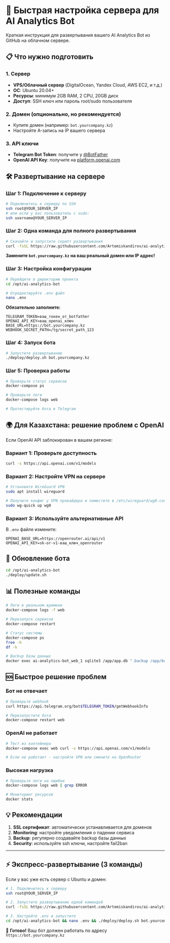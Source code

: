 # 🚀 Быстрая настройка сервера для AI Analytics Bot

Краткая инструкция для развертывания вашего AI Analytics Bot из GitHub на облачном сервере.

## 📋 Что нужно подготовить

### 1. Сервер
- **VPS/Облачный сервер** (DigitalOcean, Yandex Cloud, AWS EC2, и т.д.)
- **ОС**: Ubuntu 20.04+ 
- **Ресурсы**: минимум 2GB RAM, 2 CPU, 20GB диск
- **Доступ**: SSH ключ или пароль root/sudo пользователя

### 2. Домен (опционально, но рекомендуется)
- Купите домен (например: `bot.yourcompany.kz`)
- Настройте A-запись на IP вашего сервера

### 3. API ключи
- **Telegram Bot Token**: получите у [@BotFather](https://t.me/botfather)
- **OpenAI API Key**: получите на [platform.openai.com](https://platform.openai.com/api-keys)

## 🛠 Развертывание на сервере

### Шаг 1: Подключение к серверу
```bash
# Подключитесь к серверу по SSH
ssh root@YOUR_SERVER_IP
# или если у вас пользователь с sudo:
ssh username@YOUR_SERVER_IP
```

### Шаг 2: Одна команда для полного развертывания
```bash
# Скачайте и запустите скрипт развертывания
curl -fsSL https://raw.githubusercontent.com/Artemiskandirov/ai-analytics-moex-bot/main/deploy/github-deploy.sh | bash -s -- https://github.com/Artemiskandirov/ai-analytics-moex-bot.git bot.yourcompany.kz
```

**Замените `bot.yourcompany.kz` на ваш реальный домен или IP адрес!**

### Шаг 3: Настройка конфигурации
```bash
# Перейдите в директорию проекта
cd /opt/ai-analytics-bot

# Отредактируйте .env файл
nano .env
```

**Обязательно заполните:**
```env
TELEGRAM_TOKEN=ваш_токен_от_botfather
OPENAI_API_KEY=ваш_openai_ключ
BASE_URL=https://bot.yourcompany.kz
WEBHOOK_SECRET_PATH=/tg/secret_path_123
```

### Шаг 4: Запуск бота
```bash
# Запустите развертывание
./deploy/deploy.sh bot.yourcompany.kz
```

### Шаг 5: Проверка работы
```bash
# Проверьте статус сервисов
docker-compose ps

# Проверьте логи
docker-compose logs web

# Протестируйте бота в Telegram
```

## 🌍 Для Казахстана: решение проблем с OpenAI

Если OpenAI API заблокирован в вашем регионе:

### Вариант 1: Проверьте доступность
```bash
curl -s https://api.openai.com/v1/models
```

### Вариант 2: Настройте VPN на сервере
```bash
# Установите WireGuard VPN
sudo apt install wireguard

# Получите конфиг у VPN провайдера и поместите в /etc/wireguard/wg0.conf
sudo wg-quick up wg0
```

### Вариант 3: Используйте альтернативные API
В `.env` файле измените:
```env
OPENAI_BASE_URL=https://openrouter.ai/api/v1
OPENAI_API_KEY=sk-or-v1-ваш_ключ_openrouter
```

## 🔄 Обновление бота

```bash
cd /opt/ai-analytics-bot
./deploy/update.sh
```

## 📊 Полезные команды

```bash
# Логи в реальном времени
docker-compose logs -f web

# Перезапуск сервисов
docker-compose restart

# Статус системы
docker-compose ps
free -h
df -h

# Backup базы данных
docker exec ai-analytics-bot_web_1 sqlite3 /app/app.db ".backup /app/backup.db"
```

## 🆘 Быстрое решение проблем

### Бот не отвечает
```bash
# Проверьте webhook
curl https://api.telegram.org/bot$TELEGRAM_TOKEN/getWebhookInfo

# Перезапустите бота
docker-compose restart web
```

### OpenAI не работает
```bash
# Тест из контейнера
docker-compose exec web curl -s https://api.openai.com/v1/models

# Если не работает - настройте VPN или смените на OpenRouter
```

### Высокая нагрузка
```bash
# Проверьте логи на ошибки
docker-compose logs web | grep ERROR

# Мониторинг ресурсов
docker stats
```

## 💡 Рекомендации

1. **SSL сертификат**: автоматически устанавливается для доменов
2. **Monitoring**: настройте уведомления о падении сервиса
3. **Backup**: регулярно создавайте backup базы данных
4. **Security**: используйте ssh ключи, настройте fail2ban

---

## ⚡ Экспресс-развертывание (3 команды)

Если у вас уже есть сервер с Ubuntu и домен:

```bash
# 1. Подключитесь к серверу
ssh root@YOUR_SERVER_IP

# 2. Запустите развертывание одной командой
curl -fsSL https://raw.githubusercontent.com/Artemiskandirov/ai-analytics-moex-bot/main/deploy/github-deploy.sh | bash -s -- https://github.com/Artemiskandirov/ai-analytics-moex-bot.git bot.yourcompany.kz

# 3. Настройте .env и запустите
cd /opt/ai-analytics-bot && nano .env && ./deploy/deploy.sh bot.yourcompany.kz
```

🎉 **Готово!** Ваш бот должен работать по адресу `https://bot.yourcompany.kz`
